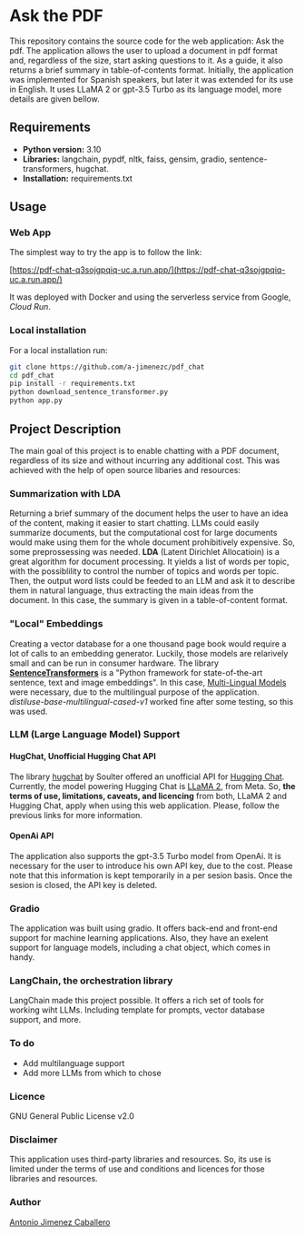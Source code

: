 # Ask the PDF

This repository contains the source code for the web application: Ask the pdf. The application allows the user to upload a document in pdf format and, regardless of the size, start asking questions to it. As a guide, it also returns a brief summary in table-of-contents format. Initially, the application was implemented for Spanish speakers, but later it was extended for its use in English. It uses LLaMA 2 or gpt-3.5 Turbo as its language model, more details are given bellow.

## Requirements

* **Python version:** 3.10
* **Libraries:** langchain, pypdf, nltk, faiss, gensim, gradio, sentence-transformers, hugchat.
* **Installation:** requirements.txt

## Usage

### Web App
The simplest way to try the app is to follow the link: 

[https://pdf-chat-q3sojgpqiq-uc.a.run.app/](https://pdf-chat-q3sojgpqiq-uc.a.run.app/)

It was deployed with Docker and using the serverless service from Google, *Cloud Run*.

### Local installation
For a local installation run:

```bash
git clone https://github.com/a-jimenezc/pdf_chat
cd pdf_chat
pip install -r requirements.txt
python download_sentence_transformer.py
python app.py
```

## Project Description

The main goal of this project is to enable chatting with a PDF document, regardless of its size and without incurring any additional cost. This was achieved with the help of open source libaries and resources:

### Summarization with LDA
Returning a brief summary of the document helps the user to have an idea of the content, making it easier to start chatting. LLMs could easily summarize documents, but the computational cost for large documents would make using them for the whole document prohibitively expensive. So, some preprossessing was needed. **LDA** (Latent Dirichlet Allocatioin) is a great algorithm for document processing. It yields a list of words per topic, with the possiblility to control the number of topics and words per topic. Then, the output word lists could be feeded to an LLM and ask it to describe them in natural language, thus extracting the main ideas from the document. In this case, the summary is given in a table-of-content format.

### "Local" Embeddings
Creating a vector database for a one thousand page book would require a lot of calls to an embedding generator. Luckily, those models are relarively small and can be run in consumer hardware. The library **[SentenceTransformers](https://www.sbert.net)** is a "Python framework for state-of-the-art sentence, text and image embeddings". In this case, [Multi-Lingual Models](https://www.sbert.net/docs/pretrained_models.html#multi-lingual-models) were necessary, due to the multilingual purpose of the application. *distiluse-base-multilingual-cased-v1* worked fine after some testing, so this was used.

### LLM (Large Language Model) Support

#### HugChat, Unofficial Hugging Chat API
The library [hugchat](https://github.com/Soulter/hugging-chat-api) by Soulter offered an unofficial API for [Hugging Chat](https://huggingface.co/chat/). Currently, the model powering Hugging Chat is [LLaMA 2](https://huggingface.co/meta-llama/Llama-2-70b-chat-hf), from Meta. So, **the terms of use, limitations, caveats, and licencing** from both, LLaMA 2 and Hugging Chat, apply when using this web application. Please, follow the previous links for more information.

#### OpenAi API
The application also supports the gpt-3.5 Turbo model from OpenAi. It is necessary for the user to introduce his own API key, due to the cost. Please note that this information is kept temporarily in a per sesion basis. Once the sesion is closed, the API key is deleted.

### Gradio
The application was built using gradio. It offers back-end and front-end support for machine learning applications. Also, they have an exelent support for language models, including a chat object, which comes in handy. 

### LangChain, the orchestration library
LangChain made this project possible. It offers a rich set of tools for working wiht LLMs. Including template for prompts, vector database support, and more.

### To do
* Add multilanguage support
* Add more LLMs from which to chose

### Licence
GNU General Public License v2.0

### Disclaimer
This application uses third-party libraries and resources. So, its use is limited under the terms of use and conditions and licences for those libraries and resources.

### Author
[Antonio Jimenez Caballero](https://www.linkedin.com/in/antonio-jimnzc/)



